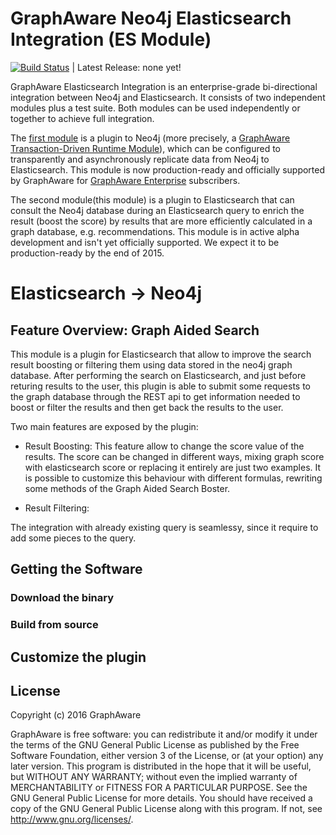 GraphAware Neo4j Elasticsearch Integration (ES Module)
======================================================

[![Build Status](https://magnum.travis-ci.com/graphaware/elasticsearch-to-neo4j.svg?token=tFjWxABA1S1VaGsxdhvX)](https://magnum.travis-ci.org/graphaware/elasticsearch-to-neo4j) | Latest Release: none yet!

GraphAware Elasticsearch Integration is an enterprise-grade bi-directional integration between Neo4j and Elasticsearch.
It consists of two independent modules plus a test suite. Both modules can be used independently or together to achieve
full integration.

The [first module](https://github.com/graphaware/neo4j-to-elasticsearch) is a plugin to Neo4j (more precisely, a [GraphAware Transaction-Driven Runtime Module](https://github.com/graphaware/neo4j-framework/tree/master/runtime#graphaware-runtime)),
which can be configured to transparently and asynchronously replicate data from Neo4j to Elasticsearch. This module is now
production-ready and officially supported by GraphAware for  <a href="http://graphaware.com/enterprise/" target="_blank">GraphAware Enterprise</a> subscribers.

The second module(this module) is a plugin to Elasticsearch that can consult the Neo4j database during an Elasticsearch query to enrich
the result (boost the score) by results that are more efficiently calculated in a graph database, e.g. recommendations.
This module is in active alpha development and isn't yet officially supported. We expect it to be production-ready by
the end of 2015.

# Elasticsearch -> Neo4j

## Feature Overview: Graph Aided Search

This module is a plugin for Elasticsearch that allow to improve the search result boosting or filtering them using data stored in the neo4j graph database. 
After performing the search on Elasticsearch, and just before returing results to the user, this plugin is able to submit some requests 
to the graph database through the REST api to get information needed to boost or filter the results and then get back the results to the user.

Two main features are exposed by the plugin: 

* Result Boosting: This feature allow to change the score value of the results. The score can be changed in different ways, mixing graph score with elasticsearch score or replacing it entirely are just 
two examples. It is possible to customize this behaviour with different formulas, rewriting some methods of the Graph Aided Search Boster.
 
* Result Filtering: 

The integration with already existing query is seamlessy, since it require to add some pieces to the query. 

## Getting the Software

### Download the binary

### Build from source

## Customize the plugin

License
-------

Copyright (c) 2016 GraphAware

GraphAware is free software: you can redistribute it and/or modify it under the terms of the GNU General Public License
as published by the Free Software Foundation, either version 3 of the License, or (at your option) any later version.
This program is distributed in the hope that it will be useful, but WITHOUT ANY WARRANTY; without even the implied
warranty of MERCHANTABILITY or FITNESS FOR A PARTICULAR PURPOSE. See the GNU General Public License for more details.
You should have received a copy of the GNU General Public License along with this program.
If not, see <http://www.gnu.org/licenses/>.
